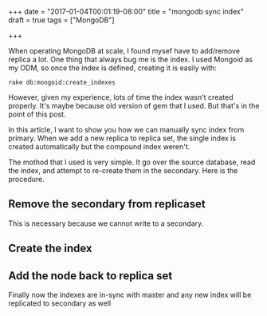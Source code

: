 +++
date = "2017-01-04T00:01:19-08:00"
title = "mongodb sync index"
draft = true
tags = ["MongoDB"]

+++

When operating MongoDB at scale, I found mysef have to add/remove
replica a lot. One thing that always bug me is the index. I used Mongoid
as my ODM, so once the index is defined, creating it is easily with:

```
rake db:mongoid:create_indexes
```

However, given my  experience, lots of time the index wasn't created properly.
It's maybe because old version of gem that I used. But that's in the
point of this post.

In this article, I want to show you how we can manually sync index from
primary. When we add a new replica to replica set, the single index is
created automatically but the compound index weren't.

The mothod that I used is very simple. It go over the source database,
read the index, and attempt to re-create them in the secondary. Here is
the procedure.

## Remove the secondary from replicaset

This is necessary because we cannot write to a secondary.

## Create the index

## Add the node back to replica set

Finally now the indexes are in-sync with master and any new index will
be replicated to secondary as well
